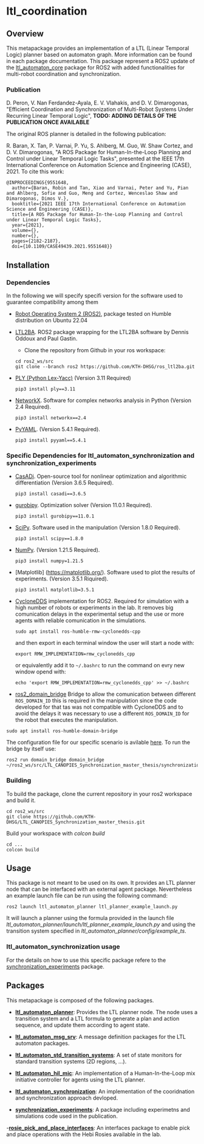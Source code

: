 # ltl_coordination

## Overview
This metapackage provides an implementation of a LTL (Linear Temporal Logic) planner based on automaton graph. More information can be found in each package documentation. This package represent a ROS2 update of the [ltl_automaton_core](https://github.com/KTH-DHSG/ltl_automaton_core) package for ROS2 with added functionalities for multi-robot coordination and synchronization.

### Publication

D. Peron, V. Nan Ferdandez-Ayala, E. V. Vlahakis, and D. V. Dimarogonas, "Efficient Coordination and Synchronization of Multi-Robot Systems Under Recurring Linear Temporal Logic", **TODO: ADDING DETAILS OF THE PUBLICATION ONCE AVAILABLE**


The original ROS planner is detailed in the following publication:

R. Baran, X. Tan, P. Varnai, P. Yu, S. Ahlberg, M. Guo, W. Shaw Cortez, and D. V. Dimarogonas, "A ROS Package for Human-In-the-Loop Planning and Control under Linear Temporal Logic Tasks", presented at the IEEE 17th International Conference on Automation Science and Engineering (CASE), 2021. To cite this work:
```
@INPROCEEDINGS{9551648,
  author={Baran, Robin and Tan, Xiao and Varnai, Peter and Yu, Pian and Ahlberg, Sofie and Guo, Meng and Cortez, Wenceslao Shaw and Dimarogonas, Dimos V.},
  booktitle={2021 IEEE 17th International Conference on Automation Science and Engineering (CASE)}, 
  title={A ROS Package for Human-In-the-Loop Planning and Control under Linear Temporal Logic Tasks}, 
  year={2021},
  volume={},
  number={},
  pages={2182-2187},
  doi={10.1109/CASE49439.2021.9551648}}
```



## Installation

### Dependencies
In the following we will specify specifi version for the software used to guarantee compatibility among them
- [Robot Operating System 2 (ROS2)](https://docs.ros.org/en/humble/index.html), package tested on Humble distribution on Ubuntu 22.04

- [LTL2BA](https://github.com/KTH-DHSG/ros_ltl2ba). ROS2 package wrapping for the LTL2BA software by Dennis Oddoux and Paul Gastin.
    - Clone the repository from Github in your ros workspace:
    ```
    cd ros2_ws/src
    git clone --branch ros2 https://github.com/KTH-DHSG/ros_ltl2ba.git
    ```

- [PLY (Python Lex-Yacc)](http://www.dabeaz.com/ply/) (Version 3.11 Required)
	```
  pip3 install ply==3.11
  ```

- [NetworkX](https://networkx.org/). Software for complex networks analysis in Python (Version 2.4 Required).
	```
  pip3 install networkx==2.4
  ````

- [PyYAML](https://pyyaml.org/). (Version 5.4.1 Required).
	```
  pip3 install pyyaml==5.4.1
  ```

### Specific Dependencies for ltl_automaton_synchronization and synchronization_experiments
- [CasADi](https://web.casadi.org/). Open-source tool for nonlinear optimization and algorithmic differentiation (Version 3.6.5 Required).
  ```
  pip3 install casadi==3.6.5
  ```

- [gurobipy](https://pypi.org/project/gurobipy/). Optimization solver (Version 11.0.1 Required).
  ```
  pip3 install gurobipy==11.0.1
  ```

- [SciPy](https://scipy.org/). Software used in the manipulation (Version 1.8.0 Required).
  ```
  pip3 install scipy==1.8.0
  ```

- [NumPy](https://numpy.org/). (Version 1.21.5 Required).
  ```
  pip3 install numpy=1.21.5
  ```

- [Matplotlib] (https://matplotlib.org/). Software used to plot the results of experiments. (Version 3.5.1 Riquired).
  ```
  pip3 install matplotlib=3.5.1
  ```

- [CycloneDDS](https://cyclonedds.io/) implementation for ROS2. Required for simulation with a high number of robots or experiments in the lab. It removes big comunication delays in the experimental setup and the use or more agents with reliable comunication in the simulations.
  ```
  sudo apt install ros-humble-rmw-cyclonedds-cpp
  ```
  and then export in each terminal window the user will start a node with:
  ```
  export RMW_IMPLEMENTATION=rmw_cyclonedds_cpp
  ```
  or equivalently add it to `~/.bashrc` to run the command on evry new window opend with:
  ```
  echo 'export RMW_IMPLEMENTATION=rmw_cyclonedds_cpp' >> ~/.bashrc
  ```

- [ros2_domain_bridge](https://github.com/ros2/domain_bridge/tree/humble?tab=readme-ov-file) Bridge to allow the comunication between different `ROS_DOMAIN_ID` this is required in the manipulation since the code developed for that tas was not compatible with CycloneDDS and to avoid the delays it was necessary to use a different `ROS_DOMAIN_ID` for the robot that executes the manipulation. 
```
sudo apt install ros-humble-domain-bridge
```
The configuration file for our specific scenario is avilable [here](/synchronization_experiments/synchronization_experiments/launch/paper/bridge_config.yaml). To run the bridge by itself use:
```
ros2 run domain_bridge domain_bridge ~/ros2_ws/src/LTL_CANOPIES_Synchronization_master_thesis/synchronization_experiments/synchronization_experiments/launch/paper/bridge_config.yaml
```
  
### Building
To build the package, clone the current repository in your ros2 workspace and build it.
```
cd ros2_ws/src
git clone https://github.com/KTH-DHSG/LTL_CANOPIES_Synchronization_master_thesis.git
```
Build your workspace with *colcon build*
```
cd ...
colcon build
```

## Usage

This package is not meant to be used on its own. It provides an LTL planner node that can be interfaced with an external agent package. Nevertheless an example launch file can be run using the following command:

```
ros2 launch ltl_automaton_planner ltl_planner_example_launch.py

```

It will launch a planner using the formula provided in the launch file *ltl_automaton_planner/launch/ltl_planner_example_launch.py* and using the transition system specified in *ltl_automaton_planner/config/example_ts*.

### ltl_automaton_synchronization usage

For the details on how to use this specific package refere to the [synchronization_experiments](/synchronization_experiments/) package.

## Packages
This metapackage is composed of the following packages.

- **[ltl_automaton_planner](/ltl_automaton_planner)**: Provides the LTL planner node. The node uses a transition system and a LTL formula to generate a plan and action sequence, and update them according to agent state.

- **[ltl_automaton_msg_srv](/ltl_automaton_msg_srv)**: A message definition packages for the LTL automaton packages.

- **[ltl_automaton_std_transition_systems](/ltl_automaton_std_transition_systems)**: A set of state monitors for standard transition systems (2D regions, ...).

- **[ltl_automaton_hil_mic](/ltl_automaton_hil_mic)**: An implementation of a Human-In-the-Loop mix initiative controller for agents using the LTL planner.

- **[ltl_automaton_synchronization](\ltl_automaton_synchronization)**: An implementation of the cooridnation and synchronization approach devloped.

- **[synchronization_experiments](\synchronization_experiments)**: A package including experimetns and simulations code used in the publication.

-**[rosie_pick_and_place_interfaces](\rosie_pick_and_place_interfaces)**: An interfaces package to enable pick and place operations with the Hebi Rosies available in the lab.